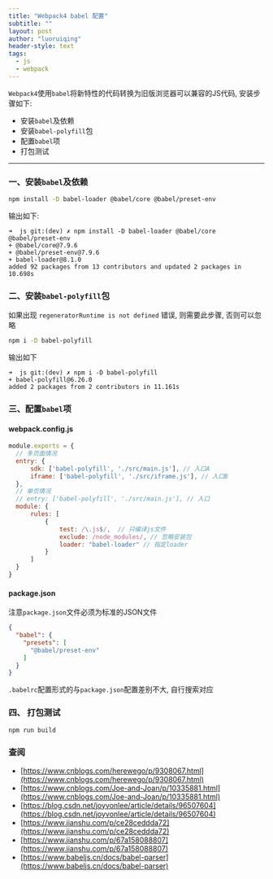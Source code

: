 ```yaml
---
title: "Webpack4 babel 配置"
subtitle: ""
layout: post
author: "luoruiqing"
header-style: text
tags:
  - js
  - webpack
---
```


`Webpack4`使用`babel`将新特性的代码转换为旧版浏览器可以兼容的JS代码, 安装步骤如下:

- 安装`babel`及依赖
- 安装`babel-polyfill`包
- 配置`babel`项
- 打包测试

---

### 一、安装`babel`及依赖

```sh
npm install -D babel-loader @babel/core @babel/preset-env
```

输出如下:
```
➜  js git:(dev) ✗ npm install -D babel-loader @babel/core @babel/preset-env
+ @babel/core@7.9.6
+ @babel/preset-env@7.9.6
+ babel-loader@8.1.0
added 92 packages from 13 contributors and updated 2 packages in 10.698s
```

### 二、安装`babel-polyfill`包

如果出现 `regeneratorRuntime is not defined` 错误, 则需要此步骤, 否则可以忽略

```sh
npm i -D babel-polyfill
```
输出如下

```
➜  js git:(dev) ✗ npm i -D babel-polyfill
+ babel-polyfill@6.26.0
added 2 packages from 2 contributors in 11.161s
```


### 三、配置`babel`项

#### webpack.config.js

```js
module.exports = {
  // 多页面情况
  entry: {
      sdk: ['babel-polyfill', './src/main.js'], // 入口A
      iframe: ['babel-polyfill', './src/iframe.js'], // 入口B
  },
  // 单页情况
  // entry: ['babel-polyfill', './src/main.js'], // 入口
  module: {
      rules: [
          {
              test: /\.js$/,  // 只编译js文件
              exclude: /node_modules/, // 忽略安装包
              loader: "babel-loader" // 指定loader
          }
      ]
  }
}

```

#### package.json

注意`package.json`文件必须为标准的JSON文件

```json
{
  "babel": {
    "presets": [
      "@babel/preset-env"
    ]
  }
}
```

`.babelrc`配置形式的与`package.json`配置差别不大, 自行搜索对应


### 四、 打包测试

```sh
npm run build
```


### 查阅
- [https://www.cnblogs.com/herewego/p/9308067.html](https://www.cnblogs.com/herewego/p/9308067.html)
- [https://www.cnblogs.com/Joe-and-Joan/p/10335881.html](https://www.cnblogs.com/Joe-and-Joan/p/10335881.html)
- [https://blog.csdn.net/joyvonlee/article/details/96507604](https://blog.csdn.net/joyvonlee/article/details/96507604)
- [https://www.jianshu.com/p/ce28ceddda72](https://www.jianshu.com/p/ce28ceddda72)
- [https://www.jianshu.com/p/67a158088807](https://www.jianshu.com/p/67a158088807)
- [https://www.babeljs.cn/docs/babel-parser](https://www.babeljs.cn/docs/babel-parser)
